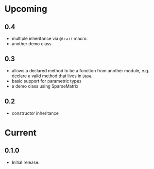 # Upcoming
## 0.4
- multiple inheritance via `@trait` macro.
- another demo class

## 0.3
- allows a declared method to be a function from another module, e.g. declare a valid method that lives in `Base`.
- basic support for parametric types
- a demo class using SparseMatrix

## 0.2
- constructor inheritance

# Current
## 0.1.0
- Initial release.
